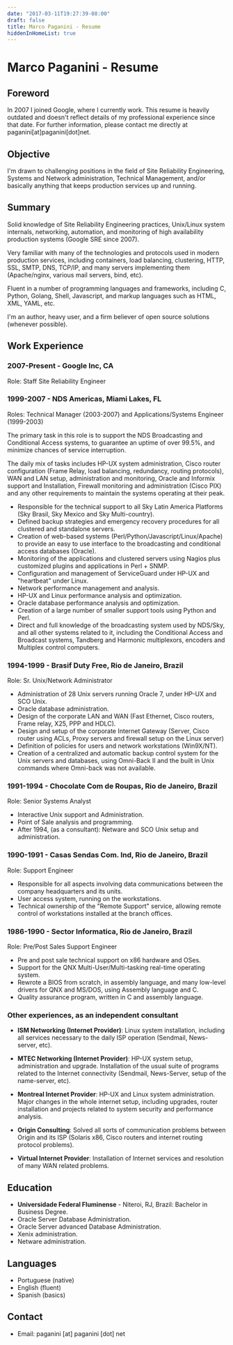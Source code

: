 ```yaml
---
date: "2017-03-11T19:27:39-08:00"
draft: false
title: Marco Paganini - Resume
hiddenInHomeList: true
---
```


# Marco Paganini - Resume

## Foreword
In 2007 I joined Google, where I currently work. This resume is heavily
outdated and doesn't reflect details of my professional experience since that
date. For further information, please contact me directly at
paganini[at]paganini[dot]net.

## Objective

I'm drawn to challenging positions in the field of Site Reliability Engineering,
Systems and Network administration, Technical Management, and/or basically
anything that keeps production services up and running.

## Summary

Solid knowledge of Site Reliability Engineering practices, Unix/Linux system
internals, networking, automation, and monitoring of high availability
production systems (Google SRE since 2007).

Very familiar with many of the technologies and protocols used in modern
production services, including containers, load balancing, clustering, HTTP,
SSL, SMTP, DNS, TCP/IP, and many servers implementing them (Apache/nginx,
various mail servers, bind, etc).

Fluent in a number of programming languages and frameworks, including C, Python,
Golang, Shell, Javascript, and markup languages such as HTML, XML, YAML, etc.

I'm an author, heavy user, and a firm believer of open source solutions
(whenever possible).

## Work Experience

### 2007-Present - Google Inc, CA

Role: Staff Site Reliability Engineer

### 1999-2007 - NDS Americas, Miami Lakes, FL

Roles: Technical Manager (2003-2007) and Applications/Systems Engineer (1999-2003)

The primary task in this role is to support the NDS Broadcasting and
Conditional Access systems, to guarantee an uptime of over 99.5%, and minimize
chances of service interruption.

The daily mix of tasks includes HP-UX system administration, Cisco router
configuration (Frame Relay, load balancing, redundancy, routing protocols), WAN
and LAN setup, administration and monitoring, Oracle and Informix support and
Installation, Firewall monitoring and administration (Cisco PIX) and any other
requirements to maintain the systems operating at their peak.

  *  Responsible for the technical support to all Sky Latin America Platforms (Sky Brasil, Sky Mexico and Sky Multi-country).
  * Defined backup strategies and emergency recovery procedures for all clustered and standalone servers.
  * Creation of web-based systems (Perl/Python/Javascript/Linux/Apache) to provide an easy to use interface to the broadcasting and conditional access databases (Oracle).
  * Monitoring of the applications and clustered servers using Nagios plus customized plugins and applications in Perl + SNMP.
  * Configuration and management of ServiceGuard under HP-UX and "heartbeat" under Linux.
  * Network performance management and analysis.
  * HP-UX and Linux performance analysis and optimization.
  * Oracle database performance analysis and optimization.
  * Creation of a large number of smaller support tools using Python and Perl.
  * Direct and full knowledge of the broadcasting system used by NDS/Sky, and all other systems related to it, including the Conditional Access and Broadcast systems, Tandberg and Harmonic multiplexors, encoders and Multiplex control computers.

### 1994-1999 - Brasif Duty Free, Rio de Janeiro, Brazil

Role: Sr. Unix/Network Administrator

  * Administration of 28 Unix servers running Oracle 7, under HP-UX and SCO Unix.
  * Oracle database administration.
  * Design of the corporate LAN and WAN (Fast Ethernet, Cisco routers, Frame relay, X25, PPP and HDLC).
  * Design and setup of the corporate Internet Gateway (Server, Cisco router using ACLs, Proxy servers and firewall setup on the Linux server)
  * Definition of policies for users and network workstations (Win9X/NT).
  * Creation of a centralized and automatic backup control system for the Unix servers and databases, using Omni-Back II and the built in Unix commands where Omni-back was not available.

### 1991-1994 - Chocolate Com de Roupas, Rio de Janeiro, Brazil

Role: Senior Systems Analyst

  * Interactive Unix support and Administration.
  * Point of Sale analysis and programming.
  * After 1994, (as a consultant): Netware and SCO Unix setup and administration.

### 1990-1991 - Casas Sendas Com. Ind, Rio de Janeiro, Brazil

Role: Support Engineer

  * Responsible for all aspects involving data communications between the company headquarters and its units.
  * User access system, running on the workstations.
  * Technical ownership of the "Remote Support" service, allowing remote control of workstations installed at the branch offices.

### 1986-1990 - Sector Informatica, Rio de Janeiro, Brazil

Role: Pre/Post Sales Support Engineer

  * Pre and post sale technical support on x86 hardware and OSes.
  * Support for the QNX Multi-User/Multi-tasking real-time operating system.
  * Rewrote a BIOS from scratch, in assembly language, and many low-level drivers for QNX and MS/DOS, using Assembly language and C.
  * Quality assurance program, written in C and assembly language.

### Other experiences, as an independent consultant

  * **ISM Networking (Internet Provider)**: Linux system installation,
  including all services necessary to the daily ISP operation (Sendmail,
  News-server, etc).

  * **MTEC Networking (Internet Provider)**: HP-UX system setup,
  administration and upgrade. Installation of the usual suite of programs
  related to the Internet connectivity (Sendmail, News-Server, setup of the
  name-server, etc).

  * **Montreal Internet Provider**: HP-UX and Linux system administration.
  Major changes in the whole internet setup, including upgrades, router
  installation and projects related to system security and performance
  analysis.

  * **Origin Consulting**: Solved all sorts of communication problems
  between Origin and its ISP (Solaris x86, Cisco routers and internet routing
  protocol problems).

  * **Virtual Internet Provider**: Installation of Internet services
  and resolution of many WAN related problems.

## Education

  * **Universidade Federal Fluminense** - Niteroi, RJ, Brazil: Bachelor in Business Degree.
  * Oracle Server Database Administration.
  * Oracle Server advanced Database Administration.
  * Xenix administration.
  * Netware administration.

## Languages
  * Portuguese (native)
  * English (fluent)
  * Spanish (basics)

## Contact
  * Email: paganini [at] paganini [dot] net
